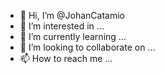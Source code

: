 - 👋 Hi, I’m @JohanCatamio
- 👀 I’m interested in ...
- 🌱 I’m currently learning ...
- 💞️ I’m looking to collaborate on ...
- 📫 How to reach me ...

<!---
JohanCatamio/JohanCatamio is a ✨ special ✨ repository because its `README.md` (this file) appears on your GitHub profile.
You can click the Preview link to take a look at your changes.
--->
